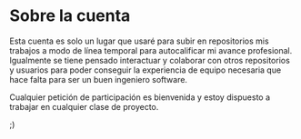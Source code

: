 # Sobre la cuenta
Esta cuenta es solo un lugar que usaré para subir en repositorios mis trabajos a modo de línea temporal para autocalificar mi avance profesional. Igualmente se tiene pensado interactuar y colaborar con otros repositorios y usuarios para poder conseguir la experiencia de equipo necesaria que hace falta para ser un buen ingeniero software.

Cualquier petición de participación es bienvenida y estoy dispuesto a trabajar en cualquier clase de proyecto.

;)
